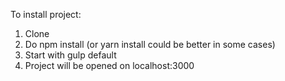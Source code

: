 To install project:
1. Clone
2. Do npm install (or yarn install could be better in some cases)
3. Start with gulp default
4. Project will be opened on localhost:3000
